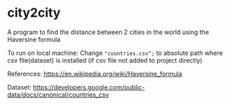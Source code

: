 # city2city
A program to find the distance between 2 cities in the world using the Haversine formula

To run on local machine:
Change ``` "countries.csv"; ``` to absolute path where csv file(dataset) is installed (if csv file not added to project directly)


References:
https://en.wikipedia.org/wiki/Haversine_formula

Dataset: https://developers.google.com/public-data/docs/canonical/countries_csv
